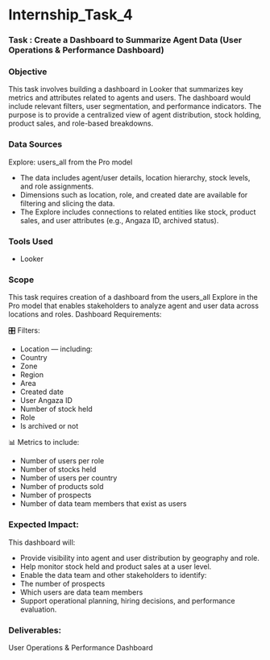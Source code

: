# Internship_Task_4

### Task : Create a Dashboard to Summarize Agent Data (User Operations & Performance Dashboard)

### Objective 
This task involves building a dashboard in Looker that summarizes key metrics and attributes related to agents and users. The dashboard would include relevant filters, user segmentation, and performance indicators. The purpose is to provide a centralized view of agent distribution, stock holding, product sales, and role-based breakdowns.

### Data Sources
Explore: users_all from the Pro model
- The data includes agent/user details, location hierarchy, stock levels, and role assignments.
- Dimensions such as location, role, and created date are available for filtering and slicing the data.
- The Explore includes connections to related entities like stock, product sales, and user attributes (e.g., Angaza ID, archived status).

### Tools Used
- Looker

### Scope
This task requires creation of a dashboard from the users_all Explore in the Pro model that enables stakeholders to analyze agent and user data across locations and roles.
Dashboard Requirements:

🎛️ Filters:
- Location — including:
 - Country
 - Zone
 - Region
 - Area
- Created date
- User Angaza ID
- Number of stock held
- Role
- Is archived or not

📊 Metrics to include:
- Number of users per role
- Number of stocks held
- Number of users per country
- Number of products sold
- Number of prospects
- Number of data team members that exist as users
  
### Expected Impact:
This dashboard will:
- Provide visibility into agent and user distribution by geography and role.
- Help monitor stock held and product sales at a user level.
- Enable the data team and other stakeholders to identify:
 - The number of prospects
 - Which users are data team members
- Support operational planning, hiring decisions, and performance evaluation.

### Deliverables:
User Operations & Performance Dashboard

